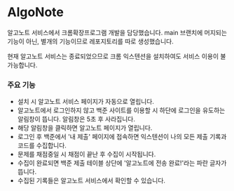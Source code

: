 # AlgoNote
알고노트 서비스에서 크롬확장프로그램 개발을 담당했습니다.
main 브랜치에 머지되는 기능이 아닌, 별개의 기능이므로 레포지토리를 따로 생성했습니다.

현재 알고노트 서비스는 종료되었으므로 크롬 익스텐션을 설치하여도 서비스 이용이 불가능합니다.

### 주요 기능
- 설치 시 알고노트 서비스 페이지가 자동으로 열립니다.
- 알고노트에서 로그인하지 않고 백준 사이트를 이용할 시 하단에 로그인을 유도하는 알림창이 뜹니다. 알림창은 5초 후 사라집니다.
- 해당 알림창을 클릭하면 알고노트 페이지가 열립니다.
- 로그인 후 백준에서 '내 제출' 페이지에 접속하면 익스텐션이 나의 모든 제출 기록과 코드를 수집합니다.
- 문제를 채점중일 시 채점이 끝난 후 수집이 시작됩니다.
- 수집이 완료되면 백준 제출 테이블 상단에 '알고노트에 전송 완료!'라는 파란 글자가 뜹니다.
- 수집된 기록들은 알고노트 서비스에서 확인할 수 있습니다.
